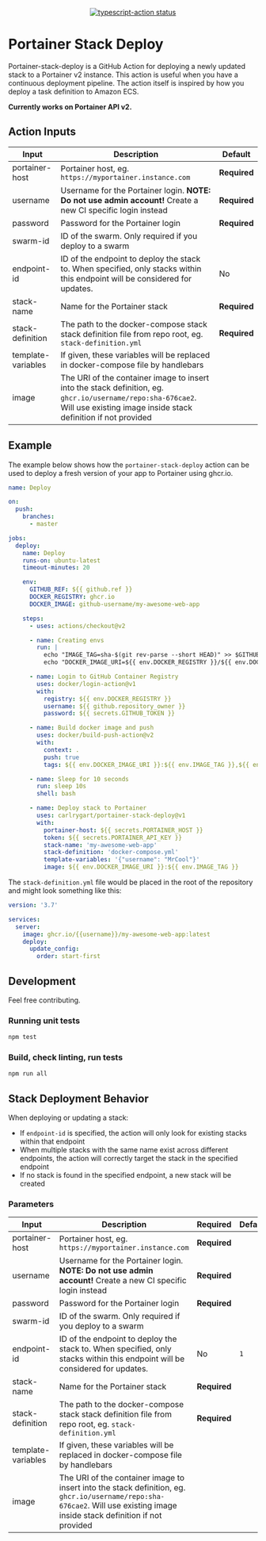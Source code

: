 <p align="center">
  <a href="https://github.com/actions/typescript-action/actions"><img alt="typescript-action status" src="https://github.com/actions/typescript-action/workflows/build-test/badge.svg"></a>
</p>

# Portainer Stack Deploy

Portainer-stack-deploy is a GitHub Action for deploying a newly updated stack to a Portainer v2 instance. This action is useful when you have a continuous deployment pipeline. The action itself is inspired by how you deploy a task definition to Amazon ECS.

**Currently works on Portainer API v2.**

## Action Inputs

| Input              | Description                                                                                                                                                                  | Default      |
| ------------------ | ---------------------------------------------------------------------------------------------------------------------------------------------------------------------------- | ------------ |
| portainer-host     | Portainer host, eg. `https://myportainer.instance.com`                                                                                                                       | **Required** |
| username           | Username for the Portainer login. **NOTE: Do not use admin account!** Create a new CI specific login instead                                                                 | **Required** |
| password           | Password for the Portainer login                                                                                                                                             | **Required** |
| swarm-id           | ID of the swarm. Only required if you deploy to a swarm                                                                                                                      |              |
| endpoint-id        | ID of the endpoint to deploy the stack to. When specified, only stacks within this endpoint will be considered for updates. | No | `1` |
| stack-name         | Name for the Portainer stack                                                                                                                                                 | **Required** |
| stack-definition   | The path to the docker-compose stack stack definition file from repo root, eg. `stack-definition.yml`                                                                        | **Required** |
| template-variables | If given, these variables will be replaced in docker-compose file by handlebars                                                                                              |              |
| image              | The URI of the container image to insert into the stack definition, eg. `ghcr.io/username/repo:sha-676cae2`. Will use existing image inside stack definition if not provided |              |

## Example

The example below shows how the `portainer-stack-deploy` action can be used to deploy a fresh version of your app to Portainer using ghcr.io.

```yaml
name: Deploy

on:
  push:
    branches:
      - master

jobs:
  deploy:
    name: Deploy
    runs-on: ubuntu-latest
    timeout-minutes: 20

    env:
      GITHUB_REF: ${{ github.ref }}
      DOCKER_REGISTRY: ghcr.io
      DOCKER_IMAGE: github-username/my-awesome-web-app

    steps:
      - uses: actions/checkout@v2

      - name: Creating envs
        run: |
          echo "IMAGE_TAG=sha-$(git rev-parse --short HEAD)" >> $GITHUB_ENV
          echo "DOCKER_IMAGE_URI=${{ env.DOCKER_REGISTRY }}/${{ env.DOCKER_IMAGE }}" >> $GITHUB_ENV

      - name: Login to GitHub Container Registry
        uses: docker/login-action@v1
        with:
          registry: ${{ env.DOCKER_REGISTRY }}
          username: ${{ github.repository_owner }}
          password: ${{ secrets.GITHUB_TOKEN }}

      - name: Build docker image and push
        uses: docker/build-push-action@v2
        with:
          context: .
          push: true
          tags: ${{ env.DOCKER_IMAGE_URI }}:${{ env.IMAGE_TAG }},${{ env.DOCKER_IMAGE_URI }}:latest

      - name: Sleep for 10 seconds
        run: sleep 10s
        shell: bash

      - name: Deploy stack to Portainer
        uses: carlrygart/portainer-stack-deploy@v1
        with:
          portainer-host: ${{ secrets.PORTAINER_HOST }}
          token: ${{ secrets.PORTAINER_API_KEY }}
          stack-name: 'my-awesome-web-app'
          stack-definition: 'docker-compose.yml'
          template-variables: '{"username": "MrCool"}'
          image: ${{ env.DOCKER_IMAGE_URI }}:${{ env.IMAGE_TAG }}
```

The `stack-definition.yml` file would be placed in the root of the repository and might look something like this:

```yaml
version: '3.7'

services:
  server:
    image: ghcr.io/{{username}}/my-awesome-web-app:latest
    deploy:
      update_config:
        order: start-first
```

## Development

Feel free contributing.

### Running unit tests

```sh
npm test
```

### Build, check linting, run tests

```sh
npm run all
```

## Stack Deployment Behavior

When deploying or updating a stack:
- If `endpoint-id` is specified, the action will only look for existing stacks within that endpoint
- When multiple stacks with the same name exist across different endpoints, the action will correctly target the stack in the specified endpoint
- If no stack is found in the specified endpoint, a new stack will be created

### Parameters

| Input              | Description                                                                                                                                                                  | Required     | Default |
| ------------------ | ---------------------------------------------------------------------------------------------------------------------------------------------------------------------------- | ------------ | ------- |
| portainer-host     | Portainer host, eg. `https://myportainer.instance.com`                                                                                                                       | **Required** |
| username           | Username for the Portainer login. **NOTE: Do not use admin account!** Create a new CI specific login instead                                                                 | **Required** |
| password           | Password for the Portainer login                                                                                                                                             | **Required** |
| swarm-id           | ID of the swarm. Only required if you deploy to a swarm                                                                                                                      |              |
| endpoint-id        | ID of the endpoint to deploy the stack to. When specified, only stacks within this endpoint will be considered for updates. | No | `1` |
| stack-name         | Name for the Portainer stack                                                                                                                                                 | **Required** |
| stack-definition   | The path to the docker-compose stack stack definition file from repo root, eg. `stack-definition.yml`                                                                        | **Required** |
| template-variables | If given, these variables will be replaced in docker-compose file by handlebars                                                                                              |              |
| image              | The URI of the container image to insert into the stack definition, eg. `ghcr.io/username/repo:sha-676cae2`. Will use existing image inside stack definition if not provided |              |
